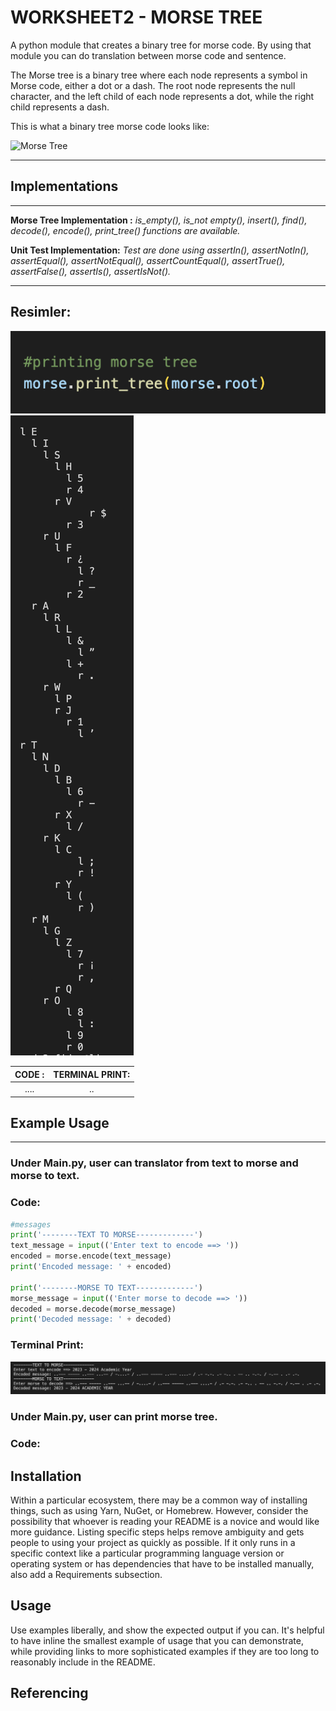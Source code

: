 # **WORKSHEET2 - MORSE TREE**


A python module that creates a binary tree for morse code. By using that module you can do translation between morse code and sentence. 
 

The Morse tree is a binary tree where each node represents a symbol in Morse code, either a dot or a dash. The root node represents the null character, and the left child of each node represents a dot, while the right child represents a dash.
 
 
This is what a binary tree morse code looks like:

![Morse Tree](https://user-images.githubusercontent.com/47689166/57795916-d0c1e300-774f-11e9-8989-7d2dc6b7e531.png) 

---
## **Implementations**
---

**Morse Tree Implementation :** *is_empty(), is_not empty(), insert(), find(), decode(), encode(), print_tree() functions are available.*

**Unit Test Implementation:** *Test are done using assertIn(), assertNotIn(), assertEqual(), assertNotEqual(), assertCountEqual(), assertTrue(), assertFalse(), assertIs(), assertIsNot().*


---

Resimler:
---
![print tree func](images/print_tree_code.jpg)
![printing morse tree](images/print_tree_terminal.jpg)

CODE :           |  TERMINAL PRINT:
:-------------------------:|:-------------------------:
.... | ..

## **Example Usage**
---
### Under Main.py, user can translator from text to morse and morse to text.
### **Code**:
```python
#messages
print('--------TEXT TO MORSE-------------')
text_message = input(('Enter text to encode ==> '))
encoded = morse.encode(text_message)
print('Encoded message: ' + encoded)

print('--------MORSE TO TEXT-------------')
morse_message = input(('Enter morse to decode ==> '))
decoded = morse.decode(morse_message)
print('Decoded message: ' + decoded) 
```
### **Terminal Print**:
![printing morse tree](images/translator_terminal.jpg)

 ### Under Main.py, user can print morse tree.
 ### **Code**:










## Installation
Within a particular ecosystem, there may be a common way of installing things, such as using Yarn, NuGet, or Homebrew. However, consider the possibility that whoever is reading your README is a novice and would like more guidance. Listing specific steps helps remove ambiguity and gets people to using your project as quickly as possible. If it only runs in a specific context like a particular programming language version or operating system or has dependencies that have to be installed manually, also add a Requirements subsection.

## Usage
Use examples liberally, and show the expected output if you can. It's helpful to have inline the smallest example of usage that you can demonstrate, while providing links to more sophisticated examples if they are too long to reasonably include in the README.



## **Referencing**